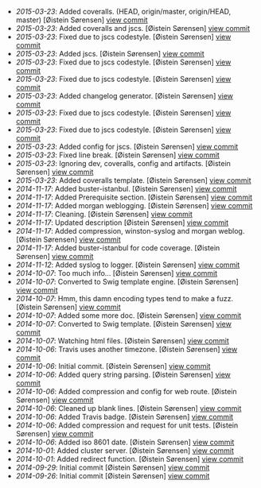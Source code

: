 * _2015-03-23_: Added coveralls. (HEAD, origin/master, origin/HEAD, master) [Øistein Sørensen] <a href="http://github.com/5orenso/node-express-boilerplate/commit/d70bd324687e7018bdacefeb6e7352fee004b6bd">view commit</a>
* _2015-03-23_: Added coveralls and jscs. [Øistein Sørensen] <a href="http://github.com/5orenso/node-express-boilerplate/commit/e087075a701e96278170947b3d4835c6abf3b6d6">view commit</a>
* _2015-03-23_: Fixed due to jscs codestyle. [Øistein Sørensen] <a href="http://github.com/5orenso/node-express-boilerplate/commit/555eac35b0a7ea8a3442be1a7d5733f6376d9570">view commit</a>
* _2015-03-23_: Added jscs. [Øistein Sørensen] <a href="http://github.com/5orenso/node-express-boilerplate/commit/df143e0b44157f9fe7a532547770291cd2f50d1f">view commit</a>
* _2015-03-23_: Fixed due to jscs codestyle. [Øistein Sørensen] <a href="http://github.com/5orenso/node-express-boilerplate/commit/36de41ebb0372e791f2d838bf2aa9c11bbf2f636">view commit</a>
* _2015-03-23_: Fixed due to jscs codestyle. [Øistein Sørensen] <a href="http://github.com/5orenso/node-express-boilerplate/commit/4d8b5e002d95f89965300c9531844e01fe5503b5">view commit</a>
* _2015-03-23_: Added changelog generator. [Øistein Sørensen] <a href="http://github.com/5orenso/node-express-boilerplate/commit/2435e4d16c3f876ff24f3fe0119a1873d95eff34">view commit</a>
* _2015-03-23_: Fixed due to jscs codestyle. [Øistein Sørensen] <a href="http://github.com/5orenso/node-express-boilerplate/commit/2e64e0095a0693cf38beba4614273ff7e3404805">view commit</a>
* _2015-03-23_: Fixed due to jscs codestyle. [Øistein Sørensen] <a href="http://github.com/5orenso/node-express-boilerplate/commit/4abb46cc7e0132dbfb24b1b31a1cc619ad59bf32">view commit</a>
* _2015-03-23_: Added config for jscs. [Øistein Sørensen] <a href="http://github.com/5orenso/node-express-boilerplate/commit/3b64b26fc2f6e2be2c689a16c79f0597d562c81a">view commit</a>
* _2015-03-23_: Fixed line break. [Øistein Sørensen] <a href="http://github.com/5orenso/node-express-boilerplate/commit/47380ca1610f5d56cdec5a13e4cd3b3e7fed7042">view commit</a>
* _2015-03-23_: Ignoring dev, coveralls, config and artifacts. [Øistein Sørensen] <a href="http://github.com/5orenso/node-express-boilerplate/commit/efb401dc18167b94b914e6eed416bebd8efb0a5e">view commit</a>
* _2015-03-23_: Added coveralls template. [Øistein Sørensen] <a href="http://github.com/5orenso/node-express-boilerplate/commit/b60cdacccca450ffd79b3ae6d0b07985d36ae44e">view commit</a>
* _2014-11-17_: Added buster-istanbul. [Øistein Sørensen] <a href="http://github.com/5orenso/node-express-boilerplate/commit/476b69da284af6dbbf4792b3b952772eb8f2690b">view commit</a>
* _2014-11-17_: Added Prerequisite section. [Øistein Sørensen] <a href="http://github.com/5orenso/node-express-boilerplate/commit/d0a30ac7fc183498592e65f23d05cd5c8fa3c146">view commit</a>
* _2014-11-17_: Added morgan weblogging. [Øistein Sørensen] <a href="http://github.com/5orenso/node-express-boilerplate/commit/c4ef5a9e345f2dab9c2812c4ef3244c82734563a">view commit</a>
* _2014-11-17_: Cleaning. [Øistein Sørensen] <a href="http://github.com/5orenso/node-express-boilerplate/commit/863c580127df0b7ad2a80db97ebc0a25596394e8">view commit</a>
* _2014-11-17_: Updated description [Øistein Sørensen] <a href="http://github.com/5orenso/node-express-boilerplate/commit/5d554e80a44d3aee85a4092107037aaf84bf27e7">view commit</a>
* _2014-11-17_: Added compression, winston-syslog and morgan weblog. [Øistein Sørensen] <a href="http://github.com/5orenso/node-express-boilerplate/commit/a642a31bf6f1c1fb5c2e441deda1c2b2bcb4c67f">view commit</a>
* _2014-11-17_: Added buster-istanbul for code coverage. [Øistein Sørensen] <a href="http://github.com/5orenso/node-express-boilerplate/commit/15d85bdc175c0650b6fa68c1a04e924361763435">view commit</a>
* _2014-11-12_: Added syslog to logger. [Øistein Sørensen] <a href="http://github.com/5orenso/node-express-boilerplate/commit/590a9a601f5c554905a797c83dd0c0f4ab0040ed">view commit</a>
* _2014-10-07_: Too much info... [Øistein Sørensen] <a href="http://github.com/5orenso/node-express-boilerplate/commit/a057d85e6f195c3a62308c152039961a0781a8b7">view commit</a>
* _2014-10-07_: Converted to Swig template engine. [Øistein Sørensen] <a href="http://github.com/5orenso/node-express-boilerplate/commit/e98421e9fad211012514359bd49523bba66a9101">view commit</a>
* _2014-10-07_: Hmm, this damn encoding types tend to make a fuzz. [Øistein Sørensen] <a href="http://github.com/5orenso/node-express-boilerplate/commit/b7ff49c8995118086aa44fa12519caf2c4708608">view commit</a>
* _2014-10-07_: Added some more doc. [Øistein Sørensen] <a href="http://github.com/5orenso/node-express-boilerplate/commit/355bd736acf3b9e7ae65db4f1712baa41f297681">view commit</a>
* _2014-10-07_: Converted to Swig template. [Øistein Sørensen] <a href="http://github.com/5orenso/node-express-boilerplate/commit/390493b284cbcb439625e0e2da08d3b824e58f18">view commit</a>
* _2014-10-07_: Watching html files. [Øistein Sørensen] <a href="http://github.com/5orenso/node-express-boilerplate/commit/72602a2705178286a336282ddb3f608342335c52">view commit</a>
* _2014-10-06_: Travis uses another timezone. [Øistein Sørensen] <a href="http://github.com/5orenso/node-express-boilerplate/commit/165a5cccdf60d4b26fa4751e52c05ebac6fbc166">view commit</a>
* _2014-10-06_: Initial commit. [Øistein Sørensen] <a href="http://github.com/5orenso/node-express-boilerplate/commit/74f865b570958967e8bfa231a4c4b46f87d4c239">view commit</a>
* _2014-10-06_: Added query string parsing. [Øistein Sørensen] <a href="http://github.com/5orenso/node-express-boilerplate/commit/a4877e127a7c78c256462164d25ff4c246f8bd12">view commit</a>
* _2014-10-06_: Added compression and config for web route. [Øistein Sørensen] <a href="http://github.com/5orenso/node-express-boilerplate/commit/fcfa36f2a26918c4fe2f80014cc2275dc040b19d">view commit</a>
* _2014-10-06_: Cleaned up blank lines. [Øistein Sørensen] <a href="http://github.com/5orenso/node-express-boilerplate/commit/be7aba9ea818e89d7902769d15d93ad7f7a86902">view commit</a>
* _2014-10-06_: Added Travis badge. [Øistein Sørensen] <a href="http://github.com/5orenso/node-express-boilerplate/commit/41596cbb6cf7e8850c1d4dd5f2d2fe19d33ee851">view commit</a>
* _2014-10-06_: Added compression and request for unit tests. [Øistein Sørensen] <a href="http://github.com/5orenso/node-express-boilerplate/commit/412225e2ab04da8422464c99307961d680a289d2">view commit</a>
* _2014-10-06_: Added iso 8601 date. [Øistein Sørensen] <a href="http://github.com/5orenso/node-express-boilerplate/commit/3cca79e34468c3c14bfdd35f1b6e824b1567c15a">view commit</a>
* _2014-10-01_: Added cluster server. [Øistein Sørensen] <a href="http://github.com/5orenso/node-express-boilerplate/commit/66590f69c3ff3d520e757bd4285eafc1dd907912">view commit</a>
* _2014-10-01_: Added redirect function. [Øistein Sørensen] <a href="http://github.com/5orenso/node-express-boilerplate/commit/4f7071fb172112d1ead06c23ee53b20a91b69c89">view commit</a>
* _2014-09-29_: Initial commit [Øistein Sørensen] <a href="http://github.com/5orenso/node-express-boilerplate/commit/92cea8419b2be52fd8acdd30b38ec60bd8268655">view commit</a>
* _2014-09-26_: Initial commit [Øistein Sørensen] <a href="http://github.com/5orenso/node-express-boilerplate/commit/fdbcd94f1dbbd80bfe5f103b94b641511528126a">view commit</a>